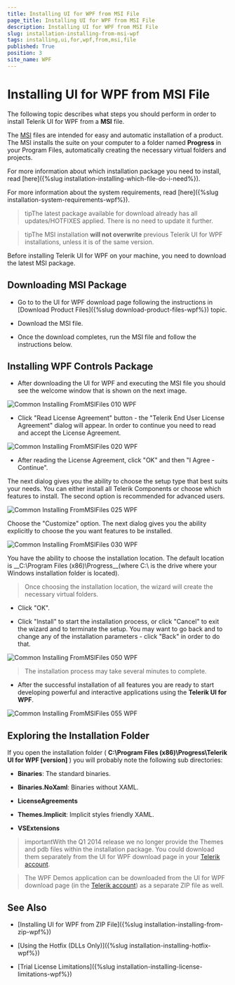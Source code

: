 ```yaml
---
title: Installing UI for WPF from MSI File
page_title: Installing UI for WPF from MSI File
description: Installing UI for WPF from MSI File
slug: installation-installing-from-msi-wpf
tags: installing,ui,for,wpf,from,msi,file
published: True
position: 3
site_name: WPF
---
```


# Installing UI for WPF from MSI File

The following topic describes what steps you should perform in order to install Telerik UI for WPF from a __MSI__ file. 

The [MSI](http://en.wikipedia.org/wiki/Windows_Installer) files are intended for easy and automatic installation of a product. The MSI installs the suite on your computer to a folder named __Progress__ in your Program Files, automatically creating the necessary virtual folders and projects.

For more information about which installation package you need to install, read [here]({%slug installation-installing-which-file-do-i-need%}).

For more information about the system requirements, read [here]({%slug installation-system-requirements-wpf%}).

>tipThe latest package available for download already has all updates/HOTFIXES applied. There is no need to update it further.

>tipThe MSI installation __will not overwrite__ previous Telerik UI for WPF installations, unless it is of the same version.

Before installing Telerik UI for WPF on your machine, you need to download the latest MSI package.

## Downloading MSI Package

* Go to to the UI for WPF download page following the instructions in [Download Product Files]({%slug download-product-files-wpf%}) topic.

* Download the MSI file.

* Once the download completes, run the MSI file and follow the instructions below.

## Installing WPF Controls Package

* After downloading the UI for WPF and executing the MSI file you should see the welcome window that is shown on the next image.

![Common Installing FromMSIFiles 010 WPF](images/2017_Common_InstallingFromMSIFiles_010_WPF.png)

* Click "Read License Agreement" button - the "Telerik End User License Agreement" dialog will appear. In order to continue you need to read and accept the License Agreement.

![Common Installing FromMSIFiles 020 WPF](images/2017_Common_InstallingFromMSIFiles_020_WPF.png)

* After reading the License Agreement, click "OK" and then "I Agree - Continue".

The next dialog gives you the ability to choose the setup type that best suits your needs. You can either install all Telerik Components or choose which features to install. The second option is recommended for advanced users. 

![Common Installing FromMSIFiles 025 WPF](images/2017_Common_InstallingFromMSIFiles_025_WPF.png)

Choose the "Customize" option. The next dialog gives you the ability explicitly to choose the you want features to be installed.

![Common Installing FromMSIFiles 030 WPF](images/2017_Common_InstallingFromMSIFiles_030_WPF.png)

You have the ability to choose the installation location. The default location is __C:\Program Files (x86)\Progress\__(where C:\ is the drive where your Windows installation folder is located).

>Once choosing the installation location, the wizard will create the necessary virtual folders.

* Click "OK".

* Click "Install" to start the installation process, or click "Cancel" to exit the wizard and to terminate the setup. You may want to go back and to change any of the installation parameters - click "Back" in order to do that.

![Common Installing FromMSIFiles 050 WPF](images/2017_Common_InstallingFromMSIFiles_050_WPF.png)

>The installation process may take several minutes to complete.

* After the successful installation of all features you are ready to start developing powerful and interactive applications using the __Telerik UI for WPF__.

![Common Installing FromMSIFiles 055 WPF](images/2017_Common_InstallingFromMSIFiles_055_WPF.png)

## Exploring the Installation Folder

If you open the installation folder ( __C:\Program Files (x86)\Progress\Telerik UI for WPF [version]__ ) you will probably note the following sub directories:

* __Binaries__: The standard binaries.

* __Binaries.NoXaml__: Binaries without XAML.

* __LicenseAgreements__

* __Themes.Implicit__: Implicit styles friendly XAML.          

* __VSExtensions__

>importantWith the Q1 2014 release we no longer provide the Themes and pdb files within the installation package. You could download them separately from the UI for WPF download page in your [Telerik account](http://www.telerik.com/account.aspx).

>The WPF Demos application can be downloaded from the UI for WPF download page (in the [Telerik account](http://www.telerik.com/account.aspx)) as a separate ZIP file as well.

## See Also

 * [Installing UI for WPF from ZIP File]({%slug installation-installing-from-zip-wpf%})

 * [Using the Hotfix (DLLs Only)]({%slug installation-installing-hotfix-wpf%})

 * [Trial License Limitations]({%slug installation-installing-license-limitations-wpf%})
